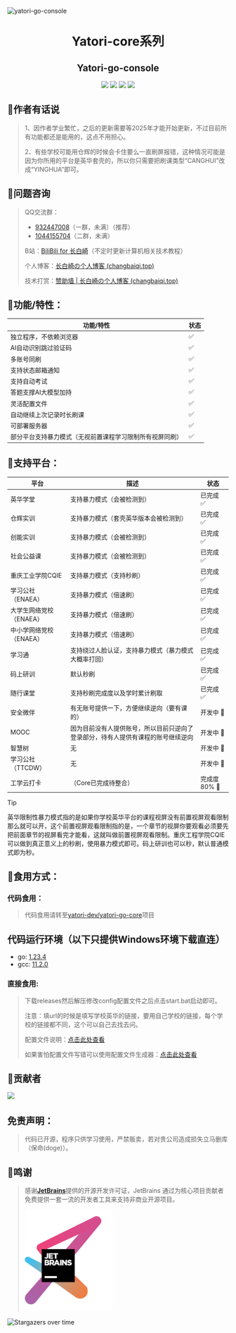



![yatori-go-console](https://socialify.git.ci/yatori-dev/yatori-go-console/image?font=Raleway&forks=1&issues=1&logo=https%3A%2F%2Fyatori-dev.github.io%2Fyatori-docs%2Fimg%2Flogo.png&name=1&owner=1&pattern=Charlie%20Brown&pulls=1&stargazers=1&theme=Dark)

<div align="center"><h1>Yatori-core系列</h1></div>

<div align="center"><h2>Yatori-go-console</h2></div>

<div align="center"><img width="125px" src="https://img.shields.io/badge/GO1.23.4-building-r.svg?logo=go"></img> <img width="80px" src="https://img.shields.io/github/stars/yatori-dev/yatori-go-console.svg"></img> <img width="90px" src="https://img.shields.io/github/downloads/yatori-dev/yatori-go-console/total.svg"></img> <img width="70px" src="https://img.shields.io/github/license/Yatori-Dev/yatori-go-console.svg"></img></div>

## 📢作者有话说

> 1、因作者学业繁忙，之后的更新需要等2025年才能开始更新，不过目前所有功能都还是能用的，这点不用担心。
>
> 2、有些学校可能用仓辉的时候会卡住要么一直刷屏报错，这种情况可能是因为你所用的平台是英华套壳的，所以你只需要把刷课类型“CANGHUI”改成“YINGHUA”即可。

## 🤔问题咨询

> QQ交流群：
>
> * [932447008](https://qm.qq.com/q/KREkme4rYc)（一群，未满）（推荐）
> * [1044155704](https://qm.qq.com/q/ZmBAjtFJi6)（二群，未满）
>
> B站：[BiliBili for 长白崎](https://space.bilibili.com/36987520)（不定时更新计算机相关技术教程）
>
> 个人博客：[长白崎の个人博客 (changbaiqi.top)](https://blogs.changbaiqi.top/)
>
> 技术打赏：[赞助墙 | 长白崎の个人博客 (changbaiqi.top)](https://blogs.changbaiqi.top/sponsorWall/)

## 🎯功能/特性：

| 功能/特性                                                | 状态 |
| -------------------------------------------------------- | ---- |
| 独立程序，不依赖浏览器                                   | ✅    |
| AI自动识别跳过验证码                                     | ✅    |
| 多账号同刷                                               | ✅    |
| 支持状态邮箱通知                                         | ✅    |
| 支持自动考试                                             | ✅    |
| 答题支撑AI大模型加持                                     | ✅    |
| 灵活配置文件                                             | ✅    |
| 自动继续上次记录时长刷课                                 | ✅    |
| 可部署服务器                                             | ✅    |
| 部分平台支持暴力模式（无视前置课程学习限制所有视屏同刷） | ✅    |

## 🎯支持平台：

| 平台  | 描述                                       | 状态        |
|-----|------------------------------------------| ----------- |
| 英华学堂 | 支持暴力模式（会被检测到）                            | 已完成 ✅    |
| 仓辉实训 | 支持暴力模式（套壳英华版本会被检测到）                      | 已完成 ✅    |
| 创能实训 | 支持暴力模式（会被检测到）                            | 已完成 ✅    |
| 社会公益课 | 支持暴力模式（会被检测到）                            | 已完成 ✅    |
| 重庆工业学院CQIE | 支持暴力模式（支持秒刷）                             | 已完成 ✅    |
| 学习公社（ENAEA） | 支持暴力模式（倍速刷）                              | 已完成 ✅    |
| 大学生网络党校（ENAEA） | 支持暴力模式（倍速刷）                              | 已完成 ✅    |
| 中小学网络党校（ENAEA） | 支持暴力模式（倍速刷）                              | 已完成 ✅    |
| 学习通 | 支持绕过人脸认证，支持暴力模式（暴力模式大概率打回）               | 已完成 ✅    |
| 码上研训 | 默认秒刷                                     | 已完成 ✅    |
| 随行课堂| 支持秒刷完成度以及学时累计刷取                          | 已完成 ✅    |
| 安全微伴 | 有无账号提供一下，方便继续逆向（要有课的）                    | 开发中 🚧    |
| MOOC | 因为目前没有人提供账号，所以目前只逆向了登录部分，待有人提供有课程的账号继续逆向 | 开发中 🚧    |
| 智慧树 | 无                                        | 开发中 🚧    |
| 学习公社（TTCDW） | 无                                        | 开发中 🚧    |
| 工学云打卡 | （Core已完成待整合）                             | 完成度80% 🚧 |

> [!TIP]
> 英华限制性暴力模式指的是如果你学校英华平台的课程视屏没有前置视屏观看限制那么就可以开，这个前置视屏观看限制指的是，一个章节的视屏你要观看必须要先把前面章节的视屏看完才能看，这就叫做前置视屏观看限制。重庆工程学院CQIE可以做到真正意义上的秒刷，使用暴力模式即可。码上研训也可以秒，默认普通模式即为秒。

## 🎉食用方式：

### 代码食用：

> 代码食用请转至[yatori-dev/yatori-go-core](https://github.com/yatori-dev/yatori-go-core)项目

## 代码运行环境（以下只提供Windows环境下载直连）
* go: [1.23.4](https://studygolang.com/dl/golang/go1.23.4.windows-amd64.zip)
* gcc: [11.2.0](https://github.com/cristianadam/mingw-builds/releases/download/v11.2.0-rev1/x86_64-11.2.0-release-posix-seh-rt_v9-rev1.7z)

### 直接食用:

> 下载releases然后解压修改config配置文件之后点击start.bat启动即可。
>
> 注意：填url的时候是填写学校英华的链接，要用自己学校的链接，每个学校的链接都不同，这个可以自己去找去问。
>
> 配置文件说明：[点击此处查看](https://yatori-dev.github.io/yatori-docs/yatori-go-console/docs.html)
> 
> 如果害怕配置文件写错可以使用配置文件生成器：[点击此处查看](https://yatori-dev.github.io/yatori-config-generate/)

## 🎉贡献者

<a href="https://github.com/yatori-dev/yatori-go-console/graphs/contributors">   <img src="https://contrib.rocks/image?repo=yatori-dev/yatori-go-console" /></a>

## 免责声明：

> 代码已开源，程序只供学习使用，严禁贩卖，若对贵公司造成损失立马删库（保命(doge)）。


## 🎉鸣谢

> 感谢[**JetBrains**](https://www.jetbrains.com/zh-cn/community/opensource/#support)提供的开源开发许可证，JetBrains 通过为核心项目贡献者免费提供一套一流的开发者工具来支持非商业开源项目。
>
> <img src="./README/images/jetbrains-variant-3.png" alt="jetbrains-variant-3" width="200px" />

![Stargazers over time](https://starchart.cc/yatori-dev/yatori-go-console.svg?variant=adaptive)
